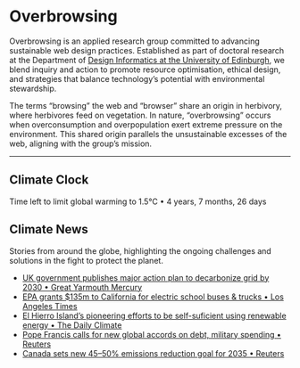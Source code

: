 # Overbrowsing

Overbrowsing is an applied research group committed to advancing sustainable web design practices. Established as part of doctoral research at the Department of [Design Informatics at the University of Edinburgh](https://www.designinformatics.org), we blend inquiry and action to promote resource optimisation, ethical design, and strategies that balance technology’s potential with environmental stewardship.

The terms “browsing” the web and “browser” share an origin in herbivory, where herbivores feed on vegetation. In nature, “overbrowsing” occurs when overconsumption and overpopulation exert extreme pressure on the environment. This shared origin parallels the unsustainable excesses of the web, aligning with the group’s mission.

---

## Climate Clock
<!-- clock-time -->
Time left to limit global warming to 1.5°C • 4 years, 7 months, 26 days
<!-- /clock-time -->

## Climate News
Stories from around the globe, highlighting the ongoing challenges and solutions in the fight to protect the planet.
<!-- clock-news -->
- [UK government publishes major action plan to decarbonize grid by 2030 • Great Yarmouth Mercury](https://www.greatyarmouthmercury.co.uk/news/national/24791806.government-publishes-major-action-plan-decarbonise-grid-2030/ )
- [EPA grants $135m to California for electric school buses & trucks • Los Angeles Times](https://www.latimes.com/environment/story/2024-12-12/epa-grants-135-million-to-california-for-electric-school-buses-and-trucks )
- [El Hierro Island’s pioneering efforts to be self-suficient using renewable energy • The Daily Climate](https://www.dailyclimate.org/el-hierro-s-pioneering-efforts-in-sustainability-2670441142.html )
- [Pope Francis calls for new global accords on debt, military spending • Reuters](https://www.reuters.com/world/europe/pope-francis-calls-new-global-accords-debt-military-spending-2024-12-12/ )
- [Canada sets new 45–50% emissions reduction goal for 2035 • Reuters](https://www.reuters.com/sustainability/climate-energy/canada-sets-new-4550-emissions-reduction-goal-2035-2024-12-12/ )
<!-- /clock-news -->

